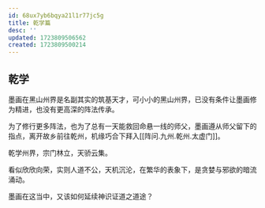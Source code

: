 ```yaml
---
id: 68ux7yb6bqya21l1r77jc5g
title: 乾学篇
desc: ''
updated: 1723809506562
created: 1723809500214
---
```


## 乾学

墨画在黑山州界是名副其实的筑基天才，可小小的黑山州界，已没有条件让墨画修为精进，也没有更高深的阵法传承。

为了修行更多阵法，也为了总有一天能救回命悬一线的师父，墨画遵从师父留下的指点，离开故乡前往乾州，机缘巧合下拜入[[阵问.九州.乾州.太虚门]]。

乾学州界，宗门林立，天骄云集。

看似欣欣向荣，实则人道不公，天机沉沦，在繁华的表象下，是贪婪与邪欲的暗流涌动。

墨画在这当中，又该如何延续神识证道之道途？
